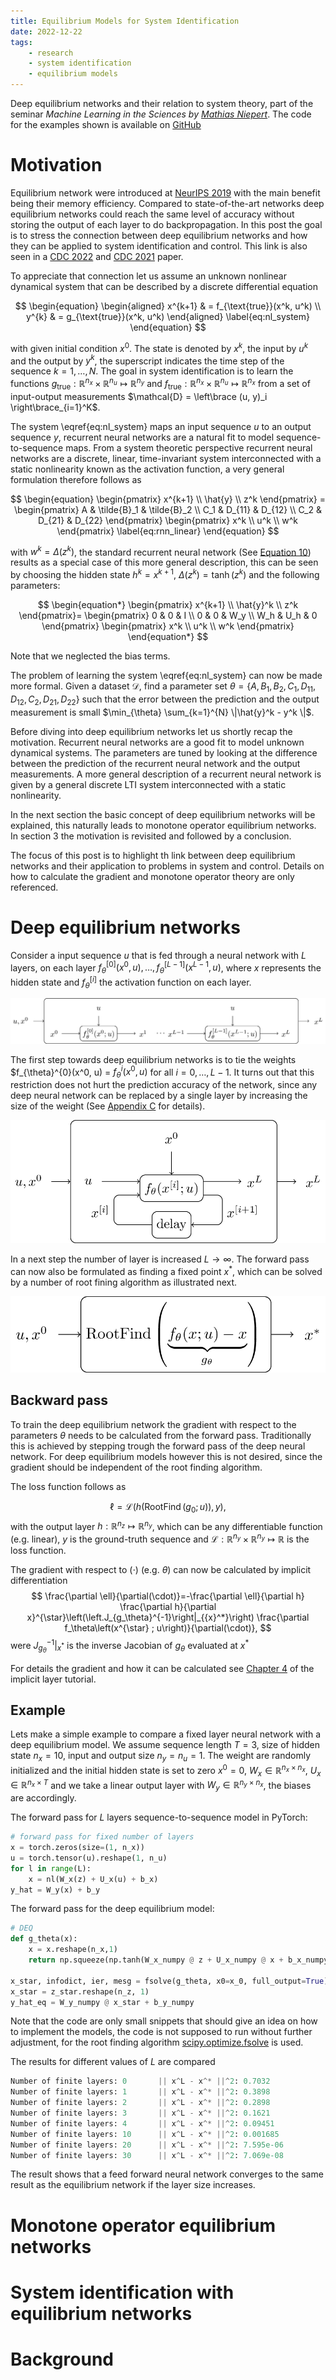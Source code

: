 ```yaml
---
title: Equilibrium Models for System Identification
date: 2022-12-22
tags:
    - research
    - system identification
    - equilibrium models
---
```

Deep equilibrium networks and their relation to system theory, part of the seminar *Machine Learning in the Sciences by [Mathias Niepert](http://www.matlog.net)*. The code for the examples shown is available on [GitHub](https://github.com/Dany-L/RenForSysId)

# Motivation
Equilibrium network were introduced at [NeurIPS 2019](https://proceedings.neurips.cc/paper/2019/hash/01386bd6d8e091c2ab4c7c7de644d37b-Abstract.html) with the main benefit being their memory efficiency. Compared to state-of-the-art networks deep equilibrium networks could reach the same level of accuracy without storing the output of each layer to do backpropagation. In this post the goal is to stress the connection between deep equilibrium networks and how they can be applied to system identification and control. This link is also seen in a [CDC 2022](https://ieeexplore.ieee.org/abstract/document/9992684/) and [CDC 2021](https://ieeexplore.ieee.org/abstract/document/9683054/) paper.

To appreciate that connection let us assume an unknown nonlinear dynamical system that can be described by a discrete differential equation 

$$
\begin{equation}
    \begin{aligned}
    x^{k+1} & = f_{\text{true}}(x^k, u^k) \\
    y^{k} & = g_{\text{true}}(x^k, u^k)
    \end{aligned}
\label{eq:nl_system}
\end{equation}
$$

with given initial condition $x^0$. The state is denoted by $x^k$, the input by $u^k$ and the output by $y^k$, the superscript indicates the time step of the sequence $k=1, \ldots, N$. The goal in system identification is to learn the functions $g_{\text{true}}: \mathbb{R}^{n_x} \times \mathbb{R}^{n_u} \mapsto \mathbb{R}^{n_y}$ and $f_{\text{true}}: \mathbb{R}^{n_x} \times \mathbb{R}^{n_u} \mapsto \mathbb{R}^{n_x}$ from a set of input-output measurements $\mathcal{D} = \left\brace (u, y)_i \right\brace_{i=1}^K$.

The system \eqref{eq:nl_system} maps an input sequence $u$ to an output sequence $y$, recurrent neural networks are a natural fit to model sequence-to-sequence maps. From a system theoretic perspective recurrent neural networks are a discrete, linear, time-invariant system interconnected with a static nonlinearity known as the activation function, a very general formulation therefore follows as

$$
\begin{equation}
    \begin{pmatrix}
        x^{k+1} \\
        \hat{y} \\
        z^k 
    \end{pmatrix} =
    \begin{pmatrix}
        A & \tilde{B}_1 & \tilde{B}_2 \\
        C_1 & D_{11} & D_{12} \\
        C_2 & D_{21} & D_{22} 
    \end{pmatrix}
    \begin{pmatrix}
        x^k \\
        u^k \\
        w^k
    \end{pmatrix}
    \label{eq:rnn_linear}
\end{equation}
$$

with $w^k = \Delta(z^k)$, the standard recurrent neural network (See [Equation 10](https://www.deeplearningbook.org/contents/rnn.html)) results as a special case of this more general description, this can be seen by choosing the hidden state $h^{k} = x^{k+1}$, $\Delta(z^k) = \tanh(z^k)$ and the following parameters:

$$
\begin{equation*}
    \begin{pmatrix}
        x^{k+1} \\
        \hat{y}^k \\
        z^k 
    \end{pmatrix}=
    \begin{pmatrix}
        0 & 0 & I \\
        0 & 0 & W_y \\
        W_h & U_h & 0
    \end{pmatrix}
    \begin{pmatrix}
        x^k \\
        u^k \\
        w^k
    \end{pmatrix}
\end{equation*}
$$

Note that we neglected the bias terms.

The problem of learning the system \eqref{eq:nl_system} can now be made more formal. Given a dataset $\mathcal{D}$, find a parameter set $\theta = \lbrace A, B_1, B_2, C_1, D_{11}, D_{12}, C_2, D_{21}, D_{22} \rbrace$ such that the error between the prediction and the output measurement is small $\min_{\theta} \sum_{k=1}^{N} \|\hat{y}^k - y^k \|$.

Before diving into deep equilibrium networks let us shortly recap the motivation. Recurrent neural networks are a good fit to model unknown dynamical systems. The parameters are tuned by looking at the difference between the prediction of the recurrent neural network and the output measurements. A more general description of a recurrent neural network is given by a general discrete LTI system interconnected with a static nonlinearity.

In the next section the basic concept of deep equilibrium networks will be explained, this naturally leads to monotone operator equilibrium networks. In section 3 the motivation is revisited and followed by a conclusion.

The focus of this post is to highlight th link between deep equilibrium networks and their application to problems in system and control. Details on how to calculate the gradient and monotone operator theory are only referenced.

# Deep equilibrium networks
Consider a input sequence $u$ that is fed through a neural network with $L$ layers, on each layer $f_{\theta}^{[0]}(x^0, u), \ldots, f_{\theta}^{[L-1]}(x^{L-1}, u)$, where $x$ represents the hidden state and $f_{\theta}^{[i]}$ the activation function on each layer.

![Deep forward model](/images/ren/fwd_deep.png)

The first step towards deep equilibrium networks is to tie the weights $f_{\theta}^{0}(x^0, u) = $f_{\theta}^{i}(x^0, u)$ for all $i=0, \ldots, L-1$. It turns out that this restriction does not hurt the prediction accuracy of the network, since any deep neural network can be replaced by a single layer by increasing the size of the weight (See [Appendix C](https://proceedings.neurips.cc/paper/2019/hash/01386bd6d8e091c2ab4c7c7de644d37b-Abstract.html) for details).

![Weight tied network](/images/ren/fwd_tied.png)

In a next step the number of layer is increased $L \to \infty$. The forward pass can now also be formulated as finding a fixed point $x^*$, which can be solved by a number of root fining algorithm as illustrated next.

![Deep equilibrium model](/images/ren/fwd_deq.png)

## Backward pass
To train the deep equilibrium network the gradient with respect to the parameters $\theta$ needs to be calculated from the forward pass. Traditionally this is achieved by stepping trough the forward pass of the deep neural network. For deep equilibrium models however this is not desired, since the gradient should be independent of the root finding algorithm.

The loss function follows as

$$
\ell=\mathcal{L}\left(h\left(\operatorname{RootFind}\left(g_0 ; u\right)\right), y\right),
$$
with the output layer $h:\mathbb{R}^{n_z} \mapsto \mathbb{R}^{n_y}$, which can be any differentiable function (e.g. linear), $y$ is the ground-truth sequence and $\mathcal{L}:\mathbb{R}^{n_y}\times\mathbb{R}^{n_y} \mapsto \mathbb{R}$ is the loss function.

The gradient with respect to $(\cdot)$ (e.g. $\theta$) can now be calculated by implicit differentiation
$$
\frac{\partial \ell}{\partial(\cdot)}=-\frac{\partial \ell}{\partial h} \frac{\partial h}{\partial x}^{\star}\left(\left.J_{g_\theta}^{-1}\right|_{{x}^*}\right) \frac{\partial f_\theta\left(x^{\star} ; u\right)}{\partial(\cdot)},
$$
were $\left.J_{g_\theta}^{-1}\right|_{{x}^*}$ is the inverse Jacobian of $g_{\theta}$ evaluated at $x^*$

For details the gradient and how it can be calculated see [Chapter 4](http://implicit-layers-tutorial.org/deep_equilibrium_models/) of the implicit layer tutorial.

## Example
Lets make a simple example to compare a fixed layer neural network with a deep equilibrium model. We assume sequence length $T=3$, size of hidden state $n_x = 10$, input and output size $n_y = n_u = 1$. The weight are randomly initialized and the initial hidden state is set to zero $x^0 = 0$, $W_x \in \mathbb{R}^{n_x \times n_x}$, $U_x\in \mathbb{R}^{n_x \times T}$ and we take a linear output layer with $W_y \in \mathbb{R}^{n_y \times n_x}$, the biases are accordingly.

The forward pass for $L$ layers sequence-to-sequence model in PyTorch:
```python
# forward pass for fixed number of layers
x = torch.zeros(size=(1, n_x))
u = torch.tensor(u).reshape(1, n_u)
for l in range(L):
    x = nl(W_x(z) + U_x(u) + b_x)
y_hat = W_y(x) + b_y
```
The forward pass for the deep equilibrium model:
```python
# DEQ
def g_theta(x):
    x = x.reshape(n_x,1)
    return np.squeeze(np.tanh(W_x_numpy @ z + U_x_numpy @ x + b_x_numpy) - z)

x_star, infodict, ier, mesg = fsolve(g_theta, x0=x_0, full_output=True)
x_star = z_star.reshape(n_z, 1)
y_hat_eq = W_y_numpy @ x_star + b_y_numpy
```
Note that the code are only small snippets that should give an idea on how to implement the models, the code is not supposed to run without further adjustment, for the root finding algorithm [scipy.optimize.fsolve](https://docs.scipy.org/doc/scipy/reference/generated/scipy.optimize.fsolve.html) is used.

The results for different values of $L$ are compared
```python
Number of finite layers: 0       || x^L - x^* ||^2: 0.7032
Number of finite layers: 1       || x^L - x^* ||^2: 0.3898
Number of finite layers: 2       || x^L - x^* ||^2: 0.2898
Number of finite layers: 3       || x^L - x^* ||^2: 0.1621
Number of finite layers: 4       || x^L - x^* ||^2: 0.09451
Number of finite layers: 10      || x^L - x^* ||^2: 0.001685
Number of finite layers: 20      || x^L - x^* ||^2: 7.595e-06
Number of finite layers: 30      || x^L - x^* ||^2: 7.069e-08
```
The result shows that a feed forward neural network converges to the same result as the equilibrium network if the layer size increases.

# Monotone operator equilibrium networks


# System identification with equilibrium networks


# Background

<!-- 
## Cart pole example
The discretized inverted pendulum can be described by the state space representation
$$
\begin{align}
P & \left\{
\begin{aligned} 
    x^{k+1} & = 
    \begin{pmatrix}
        1 & \delta \\
        \frac{g \delta}{l} & 1 - \frac{\mu \delta}{m l^2}
    \end{pmatrix}
    x^k
    \begin{pmatrix}
        0 \\
        -\frac{g\delta}{l}
    \end{pmatrix}
    u^k
    \begin{pmatrix}
        0 \\
        \frac{\delta}{ml^2}
    \end{pmatrix}
    w^k \\
    y^k & = 
    \begin{pmatrix}
        1 & 0
    \end{pmatrix} x^k \\
    z^k & = 
    \begin{pmatrix}
        1 & 0
    \end{pmatrix}
    x^k
\end{aligned} \right. \label{eq:linear_inv_pend}\\
w^k & = \Delta(z^k) = z^k - \sin(z^k) \label{eq:nonlinear_inv_pend}
\end{align}
$$
where $\delta = 0.001$ is the sampling time, $g$ is the gravitational constant, $l$ the length of the rod and $m$ the mass. Common nonlinearities \eqref{eq:nonlinear_inv_pend} for neural networks are $\tanh(\cdot)$, $\operatorname{ReLU}(\cdot)$ or $\operatorname{LeakyReLU}(\cdot)$.
## Discrete linear time-invariant systems with nonlinear disturbance

$$
\begin{align}
    G & \left\{ \begin{aligned}
        x^{k+1} & = A x^k + B_1 u^k + B_2 w^k \\
        y^k & = C_1 x^k + D_{11} u^k + D_{12} w^k \\
        z^k & = C_2 x^k + D_{21} u^k + D_{22} w^k
    \end{aligned} \right.\\
    w^k & = \Delta(z^k)
\end{align}
$$ -->
